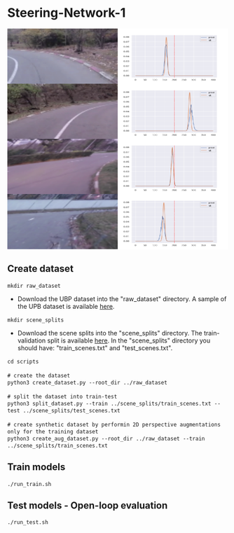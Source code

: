 # Steering-Network-1
<p align="center">
  <img src="sample/train_sample.png" alt="train_sample" width="512" />
</p>

## Create dataset

```shell
mkdir raw_dataset
```

* Download the UBP dataset into the "raw_dataset" directory. A sample of the UPB dataset is available <a href="https://drive.google.com/drive/folders/1p_2-_Xo-Wd9MCnkYqPfGyKs2BnbeApqn?usp=sharing">here</a>.

```shell
mkdir scene_splits
```

* Download the scene splits into the "scene_splits" directory. The train-validation split is available <a href="https://github.com/RobertSamoilescu/UPB-Dataset-Split">here</a>.
In the "scene_splits" directory you should have: "train_scenes.txt" and "test_scenes.txt".

```shell
cd scripts

# create the dataset
python3 create_dataset.py --root_dir ../raw_dataset

# split the dataset into train-test
python3 split_dataset.py --train ../scene_splits/train_scenes.txt --test ../scene_splits/test_scenes.txt

# create synthetic dataset by performin 2D perspective augmentations only for the training dataset
python3 create_aug_dataset.py --root_dir ../raw_dataset --train ../scene_splits/train_scenes.txt
```

## Train models
```shell
./run_train.sh
```
  
## Test models - Open-loop evaluation
```shell
./run_test.sh
```

<!--
## Results of the open-loop evaluation
|Model        | Augm.   | Mean  | St. dev.  | Min   | Max   |
|-------------|---------|-------|-----------|-------|-------|
|Baseline     |   *     | 1.797 | 2.504     | 0.035 | 6.874 |
|Simple       |   No    | 0.673 | 0.933     | 0.000 |10.877 | 
|ResNet18     |   No    | 0.645 | 1.053     | 0.001 |10.595 |
|Simple       |   Yes   | 0.704 | 0.993     | 0.000 |19.764 |
|ResNet18     |   Yes   | 0.685 | 1.027     | 0.001 |12.665 |
-->
